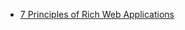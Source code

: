- [7 Principles of Rich Web Applications](https://rauchg.com/2014/7-principles-of-rich-web-applications)
